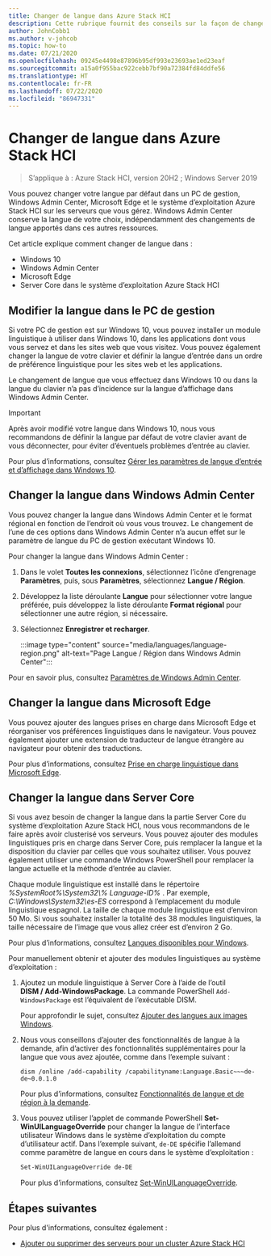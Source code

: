```yaml
---
title: Changer de langue dans Azure Stack HCI
description: Cette rubrique fournit des conseils sur la façon de changer de langue dans le système d’exploitation Azure Stack HCI, Windows 10, Windows Admin Center et Microsoft Edge.
author: JohnCobb1
ms.author: v-johcob
ms.topic: how-to
ms.date: 07/21/2020
ms.openlocfilehash: 09245e4498e87896b95df993e23693ae1ed23eaf
ms.sourcegitcommit: a15a0f955bac922cebb7bf90a72384fd84ddfe56
ms.translationtype: HT
ms.contentlocale: fr-FR
ms.lasthandoff: 07/22/2020
ms.locfileid: "86947331"
---
```

# <a name="change-languages-in-azure-stack-hci"></a>Changer de langue dans Azure Stack HCI

>S’applique à : Azure Stack HCI, version 20H2 ; Windows Server 2019

Vous pouvez changer votre langue par défaut dans un PC de gestion, Windows Admin Center, Microsoft Edge et le système d’exploitation Azure Stack HCI sur les serveurs que vous gérez. Windows Admin Center conserve la langue de votre choix, indépendamment des changements de langue apportés dans ces autres ressources.

Cet article explique comment changer de langue dans :
- Windows 10
- Windows Admin Center
- Microsoft Edge
- Server Core dans le système d’exploitation Azure Stack HCI

## <a name="change-the-language-in-the-management-pc"></a>Modifier la langue dans le PC de gestion
Si votre PC de gestion est sur Windows 10, vous pouvez installer un module linguistique à utiliser dans Windows 10, dans les applications dont vous vous servez et dans les sites web que vous visitez. Vous pouvez également changer la langue de votre clavier et définir la langue d’entrée dans un ordre de préférence linguistique pour les sites web et les applications.

Le changement de langue que vous effectuez dans Windows 10 ou dans la langue du clavier n’a pas d’incidence sur la langue d’affichage dans Windows Admin Center.

   >[!IMPORTANT]
   > Après avoir modifié votre langue dans Windows 10, nous vous recommandons de définir la langue par défaut de votre clavier avant de vous déconnecter, pour éviter d’éventuels problèmes d’entrée au clavier.

Pour plus d’informations, consultez [Gérer les paramètres de langue d’entrée et d’affichage dans Windows 10](https://support.microsoft.com/help/4496404/windows-10-manage-the-input-and-display-language).

## <a name="change-the-language-in-windows-admin-center"></a>Changer la langue dans Windows Admin Center
Vous pouvez changer la langue dans Windows Admin Center et le format régional en fonction de l’endroit où vous vous trouvez. Le changement de l’une de ces options dans Windows Admin Center n’a aucun effet sur le paramètre de langue du PC de gestion exécutant Windows 10.

Pour changer la langue dans Windows Admin Center :
1. Dans le volet **Toutes les connexions**, sélectionnez l’icône d’engrenage **Paramètres**, puis, sous **Paramètres**, sélectionnez **Langue / Région**.
1. Développez la liste déroulante **Langue** pour sélectionner votre langue préférée, puis développez la liste déroulante **Format régional** pour sélectionner une autre région, si nécessaire.
1. Sélectionnez **Enregistrer et recharger**.

    :::image type="content" source="media/languages/language-region.png" alt-text="Page Langue / Région dans Windows Admin Center":::

Pour en savoir plus, consultez [Paramètres de Windows Admin Center](/windows-server/manage/windows-admin-center/configure/settings).

## <a name="change-the-language-in-microsoft-edge"></a>Changer la langue dans Microsoft Edge
Vous pouvez ajouter des langues prises en charge dans Microsoft Edge et réorganiser vos préférences linguistiques dans le navigateur. Vous pouvez également ajouter une extension de traducteur de langue étrangère au navigateur pour obtenir des traductions.

Pour plus d’informations, consultez [Prise en charge linguistique dans Microsoft Edge](/deployedge/microsoft-edge-supported-languages).

## <a name="change-the-language-in-server-core"></a>Changer la langue dans Server Core
Si vous avez besoin de changer la langue dans la partie Server Core du système d’exploitation Azure Stack HCI, nous vous recommandons de le faire après avoir clusterisé vos serveurs. Vous pouvez ajouter des modules linguistiques pris en charge dans Server Core, puis remplacer la langue et la disposition du clavier par celles que vous souhaitez utiliser. Vous pouvez également utiliser une commande Windows PowerShell pour remplacer la langue actuelle et la méthode d’entrée au clavier.

Chaque module linguistique est installé dans le répertoire *%SystemRoot%\System32\\% Language-ID%* . Par exemple, *C:\Windows\System32\es-ES* correspond à l’emplacement du module linguistique espagnol. La taille de chaque module linguistique est d’environ 50 Mo. Si vous souhaitez installer la totalité des 38 modules linguistiques, la taille nécessaire de l’image que vous allez créer est d’environ 2 Go.

Pour plus d’informations, consultez [Langues disponibles pour Windows](/windows-hardware/manufacture/desktop/available-language-packs-for-windows).

Pour manuellement obtenir et ajouter des modules linguistiques au système d’exploitation :

1. Ajoutez un module linguistique à Server Core à l’aide de l’outil **DISM / Add-WindowsPackage**. La commande PowerShell `Add-WindowsPackage` est l’équivalent de l’exécutable DISM.

    Pour approfondir le sujet, consultez [Ajouter des langues aux images Windows](/windows-hardware/manufacture/desktop/add-language-packs-to-windows).

1. Nous vous conseillons d’ajouter des fonctionnalités de langue à la demande, afin d’activer des fonctionnalités supplémentaires pour la langue que vous avez ajoutée, comme dans l’exemple suivant :

    ```DOS
    dism /online /add-capability /capabilityname:Language.Basic~~~de-de~0.0.1.0
    ```

    Pour plus d’informations, consultez [Fonctionnalités de langue et de région à la demande](/windows-hardware/manufacture/desktop/features-on-demand-language-fod).

1. Vous pouvez utiliser l’applet de commande PowerShell **Set-WinUILanguageOverride** pour changer la langue de l’interface utilisateur Windows dans le système d’exploitation du compte d’utilisateur actif. Dans l’exemple suivant, `de-DE` spécifie l’allemand comme paramètre de langue en cours dans le système d’exploitation :

    ```PowerShell
    Set-WinUILanguageOverride de-DE
    ```

    Pour plus d’informations, consultez [Set-WinUILanguageOverride](/powershell/module/international/set-winuilanguageoverride?view=win10-ps).

## <a name="next-steps"></a>Étapes suivantes
Pour plus d'informations, consultez également :

- [Ajouter ou supprimer des serveurs pour un cluster Azure Stack HCI](./add-cluster.md)
